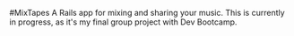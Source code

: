 #MixTapes
A Rails app for mixing and sharing your music. This is currently in progress, as it's my final group project with Dev Bootcamp.